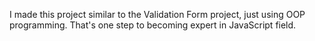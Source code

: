 I made this project similar to the Validation Form project, just using OOP programming. That's one step to becoming expert in JavaScript field.
